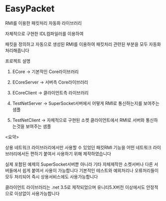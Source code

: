 # EasyPacket
RMI를 이용한 패킷처리 자동화 라이브러리

자체적으로 구현한 IDL컴파일러를 이용하여

패킷을 정의하고 자동으로 생성된 RMI를 이용하여 패킷처리 관련된 부분을 모두 자동화 처리해줍니다



프로젝트 설명

1. ECore
-> 기본적인 Core라이브러리

2. ECoreServer
-> 서버측 Core라이브러리

3. ECoreClient
-> 클라이언트측 라이브러리

4. TestNetServer
-> SuperSocket서버에서 어떻게 RMI로 통신하는지를 보여주는 샘플

5. TestNetClient
-> 자체적으로 구현된 소켓 클라이언트에서 RMI로 서버와 통신하는것을 보여주는 샘플



<요약>

상용 네트워크 라이브러리에서만 사용할 수 있었던 패킷RMI 기능을 어떤 네트워크 라이브러리에서든 편하기 붙여서 사용하기 위해 제작하였습니다

실제 포함된 예제의 SuperSocket서버뿐 아니라 기타 자체제작한 소켓서버나 다른 서버들에서 쉽게 붙여서 사용이 가능합니다
기본적인 테스트와 예외처리나 오류처리들이 모두 처리되어 즉시 상용서비스에도 사용가능합니다

클라이언트 라이브러리는 .net 3.5로 제작되었으며 유니티5.X버전 이상에서도 안정적으로 이상없이 사용가능합니다
